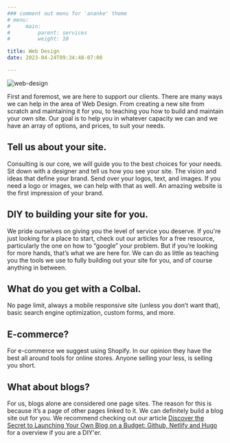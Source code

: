 ```yaml
---
### comment out menu for 'ananke' theme
# menu:
#     main:
#         parent: services
#         weight: 10

title: Web Design
date: 2023-04-24T09:34:48-07:00

---
```

![web-design](/services/web-design/19197096.jpg)


First and foremost, we are here to support our clients. There are many ways we can help in the area of Web Design. From creating a new site from scratch and maintaining it for you, to teaching you how to build and maintain your own site. Our goal is to help you in whatever capacity we can and we have an array of options, and prices, to suit your needs.

## Tell us about your site.

Consulting is our core, we will guide you to the best choices for your needs. Sit down with a designer and tell us how you see your site. The vision and ideas that define your brand. Send over your logos, text, and images. If you need a logo or images, we can help with that as well. An amazing website is the first impression of your brand. 

## DIY to building your site for you.

We pride ourselves on giving you the level of service you deserve. If you're just looking for a place to start, check out our articles for a free resource, particularly the one on how to “google” your problem. 
But if you’re looking for more hands, that’s what we are here for. We can do as little as teaching you the tools we use to fully building out your site for you, and of course anything in between.

## What do you get with a Colbal.
No page limit, always a mobile responsive site (unless you don’t want that), basic search engine optimization, custom forms, and more.

## E-commerce?
For e-commerce we suggest using Shopify. In our opinion they have the best all around tools for online stores. Anyone selling your less, is selling you short.

## What about blogs?
For us, blogs alone are considered one page sites. The reason for this is because it’s a page of other pages linked to it. We can definitely build a blog site out for you. We recommend checking out our article [Discover the Secret to Launching Your Own Blog on a Budget: Github, Netlify and Hugo](https://www.colbal.com/posts/discover-the-secret-to-launching-your-own-blog-on-a-budget-github-netlify-and-hugo/) for a overview if you are a DIY'er.  